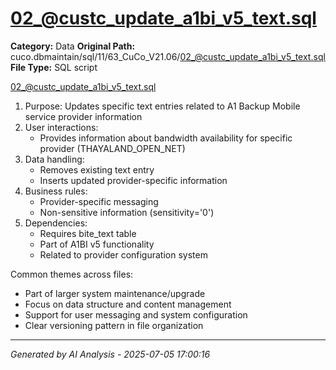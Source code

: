 # 02_@custc_update_a1bi_v5_text.sql

**Category:** Data
**Original Path:** cuco.dbmaintain/sql/11/63_CuCo_V21.06/02_@custc_update_a1bi_v5_text.sql
**File Type:** SQL script

02_@custc_update_a1bi_v5_text.sql
1. Purpose: Updates specific text entries related to A1 Backup Mobile service provider information
2. User interactions:
   - Provides information about bandwidth availability for specific provider (THAYALAND_OPEN_NET)
3. Data handling:
   - Removes existing text entry
   - Inserts updated provider-specific information
4. Business rules:
   - Provider-specific messaging
   - Non-sensitive information (sensitivity='0')
5. Dependencies:
   - Requires bite_text table
   - Part of A1BI v5 functionality
   - Related to provider configuration system

Common themes across files:
- Part of larger system maintenance/upgrade
- Focus on data structure and content management
- Support for user messaging and system configuration
- Clear versioning pattern in file organization

---
*Generated by AI Analysis - 2025-07-05 17:00:16*

